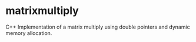 # matrixmultiply
C++ Implementation of a matrix multiply using double pointers and dynamic memory allocation. 
